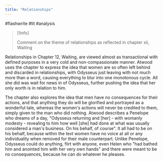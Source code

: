```yaml
---
title: "Relationships"
---
```

#flashwrite #lit #analysis 

> [!info]
> 
> Comment on the theme of relationships as reflected in chapter xii, Waiting

Relationships in Chapter 12, Waiting, are viewed almost as transactional with defined purposes in a very cold and non-compassionate manner. Atwood uses the chapter to express the idea that women are so often left behind and discarded in relationships, with Odysseus just leaving with not much more than a word, causing everything to blur into one monotonous cycle. All she did was wait for news in of Odysseus, further pushing the idea that her only worth is in relation to him.

The chapter also explores the idea that men have no consequences for their actions, and that anything they do will be glorified and portrayed as a wonderful tale, whereas the women's actions will never be credited to them, simply given to the man who did nothing. Atwood describes a Penelope who dreams of a day, "Odysseus returning and \[her] - with womanly modesty - revealing to him how well \[she] had done at what was usually considered a man's business. On his behalf, of course". It all had to be on his behalf, because within the text women have no voice at all or any individuality when removed for their male counterpart. Unlike Penelope, Odysseus could do anything, flirt with anyone, even Helen who "had bathed him and anointed him with her very own hands" and there were meant to be no consequences, because he can do whatever he pleases.
